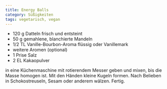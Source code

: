 ```yaml
---
title: Energy Balls
category: Süßigkeiten
tags: vegetarisch, vegan
---
```


- 120 g Datteln frisch und entsteint
- 50 g gemahlene, blanchierte Mandeln
- 1/2 TL Vanille-Bourbon-Aroma flüssig oder Vanillemark
- weitere Aromen (optional)
- 1 Prise Salz
- 2 EL Kakaopulver

in eine Küchenmaschine mit rotierendem Messer geben und mixen, bis
die Masse homogen ist. Mit den Händen kleine Kugeln formen. Nach Belieben in
Schokostreuseln, Sesam oder anderem wälzen. Fertig.
